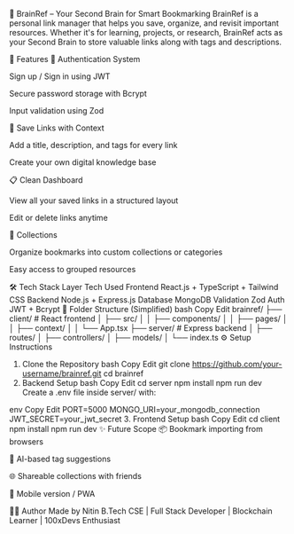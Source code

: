 🧠 BrainRef – Your Second Brain for Smart Bookmarking
BrainRef is a personal link manager that helps you save, organize, and revisit important resources. Whether it's for learning, projects, or research, BrainRef acts as your Second Brain to store valuable links along with tags and descriptions.

🚀 Features
🔐 Authentication System

Sign up / Sign in using JWT

Secure password storage with Bcrypt

Input validation using Zod

🔖 Save Links with Context

Add a title, description, and tags for every link

Create your own digital knowledge base

📋 Clean Dashboard

View all your saved links in a structured layout

Edit or delete links anytime

📁 Collections

Organize bookmarks into custom collections or categories

Easy access to grouped resources

🛠️ Tech Stack
Layer	Tech Used
Frontend	React.js + TypeScript + Tailwind CSS
Backend	Node.js + Express.js
Database	MongoDB
Validation	Zod
Auth	JWT + Bcrypt
📁 Folder Structure (Simplified)
bash
Copy
Edit
brainref/
├── client/            # React frontend
│   ├── src/
│   │   ├── components/
│   │   ├── pages/
│   │   ├── context/
│   │   └── App.tsx
├── server/            # Express backend
│   ├── routes/
│   ├── controllers/
│   ├── models/
│   └── index.ts
⚙️ Setup Instructions
1. Clone the Repository
bash
Copy
Edit
git clone https://github.com/your-username/brainref.git
cd brainref
2. Backend Setup
bash
Copy
Edit
cd server
npm install
npm run dev
Create a .env file inside server/ with:

env
Copy
Edit
PORT=5000
MONGO_URI=your_mongodb_connection
JWT_SECRET=your_jwt_secret
3. Frontend Setup
bash
Copy
Edit
cd client
npm install
npm run dev
✨ Future Scope
📦 Bookmark importing from browsers

🧠 AI-based tag suggestions

🌐 Shareable collections with friends

📱 Mobile version / PWA

👨‍💻 Author
Made by Nitin
B.Tech CSE | Full Stack Developer | Blockchain Learner | 100xDevs Enthusiast
